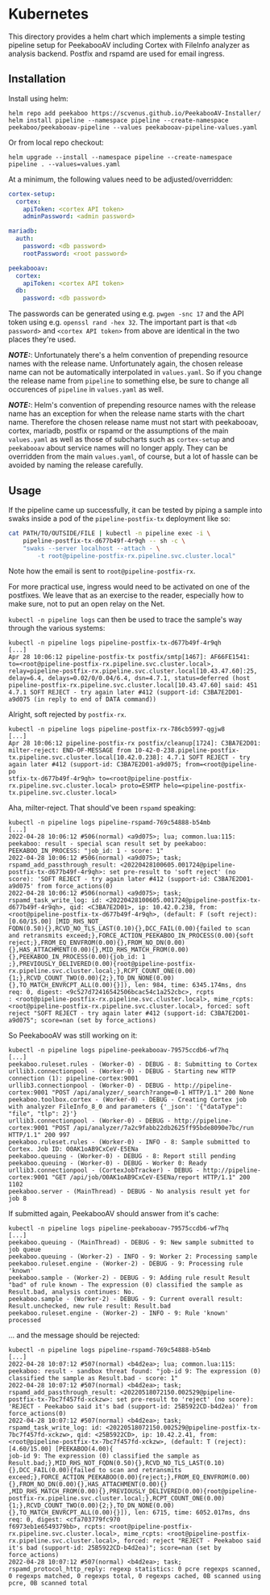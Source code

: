 Kubernetes
==========

This directory provides a helm chart which implements a simple testing pipeline
setup for PeekabooAV including Cortex with FileInfo analyzer as analysis
backend. Postfix and rspamd are used for email ingress.

Installation
------------

Install using helm:

``` shell
helm repo add peekaboo https://scvenus.github.io/PeekabooAV-Installer/
helm install pipeline --namespace pipeline --create-namespace peekaboo/peekabooav-pipeline --values peekabooav-pipeline-values.yaml
```

Or from local repo checkout:

``` shell
helm upgrade --install --namespace pipeline --create-namespace pipeline . --values=values.yaml
```

At a minimum, the following values need to be adjusted/overridden:

``` yaml
cortex-setup:
  cortex:
    apiToken: <cortex API token>
    adminPassword: <admin password>

mariadb:
  auth:
    password: <db password>
    rootPassword: <root password>

peekabooav:
  cortex:
    apiToken: <cortex API token>
  db:
    password: <db password>
```

The passwords can be generated using e.g. `pwgen -snc 17` and the API token
using e.g. `openssl rand -hex 32`.
The important part is that `<db password>` and `<cortex API token>` from above
are identical in the two places they're used.

**_NOTE:_**: Unfortunately there's a helm convention of prepending resource
names with the release name.
Unfortunately again, the chosen release name can not be automatically
interpolated in `values.yaml`.
So if you change the release name from `pipeline` to something else, be sure to
change all occurences of `pipeline` in `values.yaml` as well.

**_NOTE:_**: Helm's convention of prepending resource names with the release
name has an exception for when the release name starts with the chart name.
Therefore the chosen release name must not start with peekabooav, cortex,
mariadb, postfix or rspamd or the assumptions of the main` values.yaml` as well
as those of subcharts such as `cortex-setup` and `peekabooav` about service
names will no longer apply.
They can be overridden from the main `values.yaml`, of course, but a lot of
hassle can be avoided by naming the release carefully.

Usage
-----

If the pipeline came up successfully, it can be tested by piping a sample into
swaks inside a pod of the `pipeline-postfix-tx` deployment like so:

```bash
cat PATH/TO/OUTSIDE/FILE | kubectl -n pipeline exec -i \
	pipeline-postfix-tx-d677b49f-4r9qh -- sh -c \
	"swaks --server localhost --attach - \
		-t root@pipeline-postfix-rx.pipeline.svc.cluster.local"
```

Note how the email is sent to `root@pipeline-postfix-rx`.

For more practical use, ingress would need to be activated on one of the
postfixes.
We leave that as an exercise to the reader, especially how to make sure, not to
put an open relay on the Net.

`kubectl -n pipeline logs` can then be used to trace the sample's way through
the various systems:

``` shell
kubectl -n pipeline logs pipeline-postfix-tx-d677b49f-4r9qh
[...]
Apr 28 10:06:12 pipeline-postfix-tx postfix/smtp[1467]: AF66FE1541: to=<root@pipeline-postfix-rx.pipeline.svc.cluster.local>, relay=pipeline-postfix-rx.pipeline.svc.cluster.local[10.43.47.60]:25, delay=6.4, delays=0.02/0/0.04/6.4, dsn=4.7.1, status=deferred (host pipeline-postfix-rx.pipeline.svc.cluster.local[10.43.47.60] said: 451 4.7.1 SOFT REJECT - try again later #412 (support-id: C3BA7E2D01-a9d075 (in reply to end of DATA command))
```

Alright, soft rejected by `postfix-rx`.

``` shell
kubectl -n pipeline logs pipeline-postfix-rx-786cb5997-qgjw8
[...]
Apr 28 10:06:12 pipeline-postfix-rx postfix/cleanup[1724]: C3BA7E2D01: milter-reject: END-OF-MESSAGE from 10-42-0-238.pipeline-postfix-tx.pipeline.svc.cluster.local[10.42.0.238]: 4.7.1 SOFT REJECT - try again later #412 (support-id: C3BA7E2D01-a9d075; from=<root@pipeline-po
stfix-tx-d677b49f-4r9qh> to=<root@pipeline-postfix-rx.pipeline.svc.cluster.local> proto=ESMTP helo=<pipeline-postfix-tx.pipeline.svc.cluster.local>
```

Aha, milter-reject. That should've been `rspamd` speaking:

``` shell
kubectl -n pipeline logs pipeline-rspamd-769c54888-b54mb
[...]
2022-04-28 10:06:12 #506(normal) <a9d075>; lua; common.lua:115: peekaboo: result - special scan result set by peekaboo: PEEKABOO_IN_PROCESS: "job_id: 1 - score: 1"
2022-04-28 10:06:12 #506(normal) <a9d075>; task; rspamd_add_passthrough_result: <20220428100605.001724@pipeline-postfix-tx-d677b49f-4r9qh>: set pre-result to 'soft reject' (no score): 'SOFT REJECT - try again later #412 (support-id: C3BA7E2D01-a9d075' from force_actions(0)
2022-04-28 10:06:12 #506(normal) <a9d075>; task; rspamd_task_write_log: id: <20220428100605.001724@pipeline-postfix-tx-d677b49f-4r9qh>, qid: <C3BA7E2D01>, ip: 10.42.0.238, from: <root@pipeline-postfix-tx-d677b49f-4r9qh>, (default: F (soft reject): [0.60/15.00] [MID_RHS_NOT_
FQDN(0.50){},RCVD_NO_TLS_LAST(0.10){},DCC_FAIL(0.00){failed to scan and retransmits exceed;},FORCE_ACTION_PEEKABOO_IN_PROCESS(0.00){soft reject;},FROM_EQ_ENVFROM(0.00){},FROM_NO_DN(0.00){},HAS_ATTACHMENT(0.00){},MID_RHS_MATCH_FROM(0.00){},PEEKABOO_IN_PROCESS(0.00){job_id: 1
;},PREVIOUSLY_DELIVERED(0.00){root@pipeline-postfix-rx.pipeline.svc.cluster.local;},RCPT_COUNT_ONE(0.00){1;},RCVD_COUNT_TWO(0.00){2;},TO_DN_NONE(0.00){},TO_MATCH_ENVRCPT_ALL(0.00){}]), len: 984, time: 6345.174ms, dns req: 0, digest: <9c527d72416542506bcac54c1a252cbc>, rcpts
: <root@pipeline-postfix-rx.pipeline.svc.cluster.local>, mime_rcpts: <root@pipeline-postfix-rx.pipeline.svc.cluster.local>, forced: soft reject "SOFT REJECT - try again later #412 (support-id: C3BA7E2D01-a9d075"; score=nan (set by force_actions)
```

So PeekabooAV was still working on it:

``` shell
kubectl -n pipeline logs pipeline-peekabooav-79575ccdb6-wf7hq
[...]
peekaboo.ruleset.rules - (Worker-0) - DEBUG - 8: Submitting to Cortex
urllib3.connectionpool - (Worker-0) - DEBUG - Starting new HTTP connection (1): pipeline-cortex:9001
urllib3.connectionpool - (Worker-0) - DEBUG - http://pipeline-cortex:9001 "POST /api/analyzer/_search?range=0-1 HTTP/1.1" 200 None
peekaboo.toolbox.cortex - (Worker-0) - DEBUG - Creating Cortex job with analyzer FileInfo_8_0 and parameters {'_json': '{"dataType": "file", "tlp": 2}'}
urllib3.connectionpool - (Worker-0) - DEBUG - http://pipeline-cortex:9001 "POST /api/analyzer/7a2c9fabb22db2625ff95bde8090e7bc/run HTTP/1.1" 200 997
peekaboo.ruleset.rules - (Worker-0) - INFO - 8: Sample submitted to Cortex. Job ID: O0AK1oAB9CxCeV-E5ENa
peekaboo.queuing - (Worker-0) - DEBUG - 8: Report still pending
peekaboo.queuing - (Worker-0) - DEBUG - Worker 0: Ready
urllib3.connectionpool - (CortexJobTracker) - DEBUG - http://pipeline-cortex:9001 "GET /api/job/O0AK1oAB9CxCeV-E5ENa/report HTTP/1.1" 200 1102
peekaboo.server - (MainThread) - DEBUG - No analysis result yet for job 8
```

If submitted again, PeekabooAV should answer from it's cache:

``` shell
kubectl -n pipeline logs pipeline-peekabooav-79575ccdb6-wf7hq
[...]
peekaboo.queuing - (MainThread) - DEBUG - 9: New sample submitted to job queue
peekaboo.queuing - (Worker-2) - INFO - 9: Worker 2: Processing sample
peekaboo.ruleset.engine - (Worker-2) - DEBUG - 9: Processing rule 'known'
peekaboo.sample - (Worker-2) - DEBUG - 9: Adding rule result Result "bad" of rule known - The expression (0) classified the sample as Result.bad, analysis continues: No.
peekaboo.sample - (Worker-2) - DEBUG - 9: Current overall result: Result.unchecked, new rule result: Result.bad
peekaboo.ruleset.engine - (Worker-2) - INFO - 9: Rule 'known' processed
````

... and the message should be rejected:

``` shell
kubectl -n pipeline logs pipeline-rspamd-769c54888-b54mb
[...]
2022-04-28 10:07:12 #507(normal) <b4d2ea>; lua; common.lua:115: peekaboo: result - sandbox threat found: "job-id 9: The expression (0) classified the sample as Result.bad - score: 1"
2022-04-28 10:07:12 #507(normal) <b4d2ea>; task; rspamd_add_passthrough_result: <20220518072150.002529@pipeline-postfix-tx-7bc7f457fd-xckzw>: set pre-result to 'reject' (no score): 'REJECT - Peekaboo said it's bad (support-id: 25B5922CD-b4d2ea)' from force_actions(0)
2022-04-28 10:07:12 #507(normal) <b4d2ea>; task; rspamd_task_write_log: id: <20220518072150.002529@pipeline-postfix-tx-7bc7f457fd-xckzw>, qid: <25B5922CD>, ip: 10.42.2.41, from: <root@pipeline-postfix-tx-7bc7f457fd-xckzw>, (default: T (reject): [4.60/15.00] [PEEKABOO(4.00){
job-id 9: The expression (0) classified the sample as Result.bad;},MID_RHS_NOT_FQDN(0.50){},RCVD_NO_TLS_LAST(0.10){},DCC_FAIL(0.00){failed to scan and retransmits exceed;},FORCE_ACTION_PEEKABOO(0.00){reject;},FROM_EQ_ENVFROM(0.00){},FROM_NO_DN(0.00){},HAS_ATTACHMENT(0.00){}
,MID_RHS_MATCH_FROM(0.00){},PREVIOUSLY_DELIVERED(0.00){root@pipeline-postfix-rx.pipeline.svc.cluster.local;},RCPT_COUNT_ONE(0.00){1;},RCVD_COUNT_TWO(0.00){2;},TO_DN_NONE(0.00){},TO_MATCH_ENVRCPT_ALL(0.00){}]), len: 6715, time: 6052.017ms, dns req: 0, digest: <cfa703779fc970
f6973eb1e6549379bb>, rcpts: <root@pipeline-postfix-rx.pipeline.svc.cluster.local>, mime_rcpts: <root@pipeline-postfix-rx.pipeline.svc.cluster.local>, forced: reject "REJECT - Peekaboo said it's bad (support-id: 25B5922CD-b4d2ea)"; score=nan (set by force_actions)
2022-04-28 10:07:12 #507(normal) <b4d2ea>; task; rspamd_protocol_http_reply: regexp statistics: 0 pcre regexps scanned, 0 regexps matched, 0 regexps total, 0 regexps cached, 0B scanned using pcre, 0B scanned total
```
